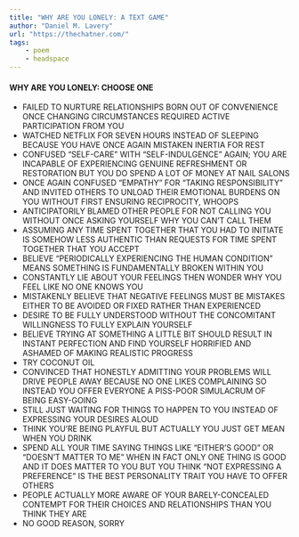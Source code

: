 ```yaml
---
title: "WHY ARE YOU LONELY: A TEXT GAME"
author: "Daniel M. Lavery"
url: "https://thechatner.com/"
tags: 
    - poem
    - headspace
---
```

  #### WHY ARE YOU LONELY: CHOOSE ONE
  - FAILED TO NURTURE RELATIONSHIPS BORN OUT OF CONVENIENCE ONCE CHANGING CIRCUMSTANCES REQUIRED ACTIVE PARTICIPATION FROM YOU
  - WATCHED NETFLIX FOR SEVEN HOURS INSTEAD OF SLEEPING BECAUSE YOU HAVE ONCE AGAIN MISTAKEN INERTIA FOR REST
  - CONFUSED “SELF-CARE” WITH “SELF-INDULGENCE” AGAIN; YOU ARE INCAPABLE OF EXPERIENCING GENUINE REFRESHMENT OR RESTORATION BUT YOU DO SPEND A LOT OF MONEY AT NAIL SALONS
  - ONCE AGAIN CONFUSED “EMPATHY” FOR “TAKING RESPONSIBILITY” AND INVITED OTHERS TO UNLOAD THEIR EMOTIONAL BURDENS ON YOU WITHOUT FIRST ENSURING RECIPROCITY, WHOOPS
  - ANTICIPATORILY BLAMED OTHER PEOPLE FOR NOT CALLING YOU WITHOUT ONCE ASKING YOURSELF WHY YOU CAN’T CALL THEM
  - ASSUMING ANY TIME SPENT TOGETHER THAT YOU HAD TO INITIATE IS SOMEHOW LESS AUTHENTIC THAN REQUESTS FOR TIME SPENT TOGETHER THAT YOU ACCEPT
  - BELIEVE “PERIODICALLY EXPERIENCING THE HUMAN CONDITION” MEANS SOMETHING IS FUNDAMENTALLY BROKEN WITHIN YOU
  - CONSTANTLY LIE ABOUT YOUR FEELINGS THEN WONDER WHY YOU FEEL LIKE NO ONE KNOWS YOU
  - MISTAKENLY BELIEVE THAT NEGATIVE FEELINGS MUST BE MISTAKES EITHER TO BE AVOIDED OR FIXED RATHER THAN EXPERIENCED
  - DESIRE TO BE FULLY UNDERSTOOD WITHOUT THE CONCOMITANT WILLINGNESS TO FULLY EXPLAIN YOURSELF
  - BELIEVE TRYING AT SOMETHING A LITTLE BIT SHOULD RESULT IN INSTANT PERFECTION AND FIND YOURSELF HORRIFIED AND ASHAMED OF MAKING REALISTIC PROGRESS
  - TRY COCONUT OIL
  - CONVINCED THAT HONESTLY ADMITTING YOUR PROBLEMS WILL DRIVE PEOPLE AWAY BECAUSE NO ONE LIKES COMPLAINING SO INSTEAD YOU OFFER EVERYONE A PISS-POOR SIMULACRUM OF BEING EASY-GOING
  - STILL JUST WAITING FOR THINGS TO HAPPEN TO YOU INSTEAD OF EXPRESSING YOUR DESIRES ALOUD
  - THINK YOU’RE BEING PLAYFUL BUT ACTUALLY YOU JUST GET MEAN WHEN YOU DRINK
  - SPEND ALL YOUR TIME SAYING THINGS LIKE “EITHER’S GOOD” OR “DOESN’T MATTER TO ME” WHEN IN FACT ONLY ONE THING IS GOOD AND IT DOES MATTER TO YOU BUT YOU THINK “NOT EXPRESSING A PREFERENCE” IS THE BEST PERSONALITY TRAIT YOU HAVE TO OFFER OTHERS
  - PEOPLE ACTUALLY MORE AWARE OF YOUR BARELY-CONCEALED CONTEMPT FOR THEIR CHOICES AND RELATIONSHIPS THAN YOU THINK THEY ARE
  - NO GOOD REASON, SORRY
